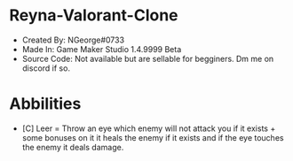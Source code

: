 # Reyna-Valorant-Clone
- Created By: NGeorge#0733
- Made In: Game Maker Studio 1.4.9999 Beta
- Source Code: Not available but are sellable for begginers. Dm me on discord if so.


# Abbilities
- [C] Leer = Throw an eye which enemy will not attack you if it exists + some bonuses on it it heals the enemy if it exists and if the eye touches the enemy it deals damage.
